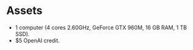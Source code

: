 # Assets

- 1 computer (4 cores 2.60GHz, GeForce GTX 960M, 16 GB RAM, 1 TB SSD).
- $5 OpenAI credit.
